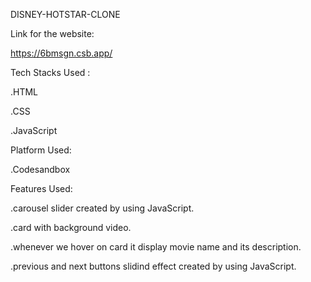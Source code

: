 DISNEY-HOTSTAR-CLONE

Link for the website:

https://6bmsgn.csb.app/

Tech Stacks Used :


.HTML

.CSS

.JavaScript


Platform Used:

.Codesandbox


Features Used:

.carousel slider created by using JavaScript.

.card with background video.

.whenever we hover on card it display movie name and its description.

.previous and next buttons slidind effect created by using JavaScript.
